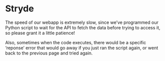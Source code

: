# Stryde

The speed of our webapp is extremely slow, since we’ve programmed our Python script to wait for the API to fetch the data before trying to access it, so please grant it a little patience!

Also, sometimes when the code executes, there would be a specific ‘reponse’ error that would go away if you just ran the script again, or went back to the previous page and tried again.
